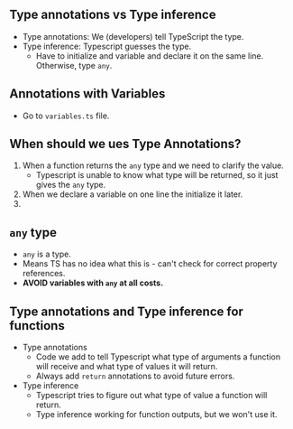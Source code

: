 ## Type annotations vs Type inference

- Type annotations: We (developers) tell TypeScript the type.
- Type inference: Typescript guesses the type.
    - Have to initialize and variable and declare it on the same line. Otherwise, type `any`.

## Annotations with Variables

- Go to `variables.ts` file.

## When should we ues Type Annotations?

1. When a function returns the `any` type and we need to clarify the value.
    - Typescript is unable to know what type will be returned, so it just gives the `any` type.
2. When we declare a variable on one line the initialize it later.
3. 

## `any` type

- `any` is a type.
- Means TS has no idea what this is - can't check for correct property references.
- **AVOID variables with `any` at all costs.**

## Type annotations and Type inference for functions

- Type annotations
    - Code we add to tell Typescript what type of arguments a function will receive and what type of values it will return.
    - Always add `return` annotations to avoid future errors.
- Type inference
    - Typescript tries to figure out what type of value a function will return.
    - Type inference working for function outputs, but we won't use it.

